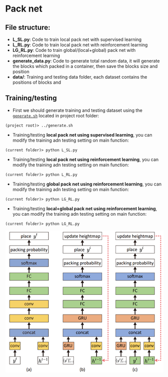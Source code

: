 # Pack net

## File structure:
    
* **L_SL.py**: Code to train local pack net with supervised learning
* **L_RL.py**: Code to train local pack net with reinforcement learning
* **LG_RL.py**: Code to train global/(local+global) pack net with reinforcement learning
* **generate_data.py**: Code to generate total random data, it will generate the blocks which packed in a container, then save the blocks size and position
* **data/**: Training and testing data folder, each dataset contains the positions of blocks and 

## Training/testing
* First we should generate training and testing dataset using the [`generate.sh`](../generate.sh) located in project root folder:
```
(project root)> ../generate.sh
```
* Training/testing **local pack net using supervised learning**, you can modify the training adn testing setting on main function:
```
(current folder)> python L_SL.py
```
* Training/testing **local pack net using reinforcement learning**, you can modify the training adn testing setting on main function:
```
(current folder)> python L_RL.py
```
* Training/testing **global pack net using reinforcement learning**, you can modify the training adn testing setting on main function:
```
(current folder)> python LG_RL.py
```
* Training/testing **local+global pack net using reinforcement learning**, you can modify the training adn testing setting on main function:
```
(current folder)> python LG_RL.py
```

![pack net structure, (a) local pnet, (b)global pnet, (c)local+global pnet](./source/pnet.png)
